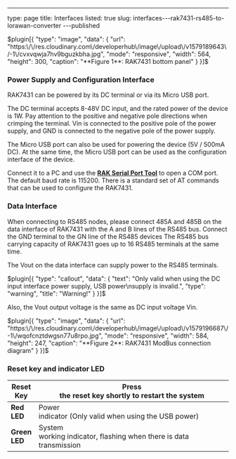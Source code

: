 ---
type: page
title: Interfaces
listed: true
slug: interfaces---rak7431-rs485-to-lorawan-converter
---published

$plugin[{
    "type": "image",
    "data": {
        "url": "https:\/\/res.cloudinary.com\/developerhub\/image\/upload\/v1579189643\/-1\/cvxvqwja7hv9bguzkbha.jpg",
        "mode": "responsive",
        "width": 564,
        "height": 300,
        "caption": "**Figure 1**: RAK7431 bottom panel"
    }
}]$

### Power Supply and Configuration Interface

RAK7431 can be powered by its DC terminal or via its Micro USB port.

The
DC terminal accepts 8-48V DC input, and the rated power of the device is 1W. Pay attention to the positive and negative pole directions when crimping the terminal. Vin
is connected to the positive pole of the power supply, and GND is connected to
the negative pole of the power supply.

The Micro USB port can also be used for powering the device (5V / 500mA DC). At
the same time, the Micro USB port can be used as the configuration interface of
the device.

Connect
it to a PC and use the [**RAK
Serial Port Tool**](https://downloads.rakwireless.com/en/LoRa/Tools/RAK_SERIAL_PORT_TOOL_V1.2.1.zip) to
open a COM port. The default baud rate is 115200. There is a standard set of AT
commands that can be used to configure the RAK7431.

### Data Interface

When connecting to RS485 nodes, please connect 485A and 485B on the data interface of RAK7431 with the A and B lines of the RS485 bus. Connect the GND terminal to the GN line of the RS485 devices The RS485 bus carrying capacity of RAK7431 goes up to 16 RS485 terminals at the same time.

The Vout on the data interface can supply power to the RS485 terminals.

$plugin[{
    "type": "callout",
    "data": {
        "text": "Only valid when using the DC input interface power supply, USB power\nsupply is invalid.",
        "type": "warning",
        "title": "Warning!"
    }
}]$

Also, the Vout output voltage is the same as DC input voltage Vin.

$plugin[{
    "type": "image",
    "data": {
        "url": "https:\/\/res.cloudinary.com\/developerhub\/image\/upload\/v1579196687\/-1\/wqofcnztdwgsn77u8rpo.jpg",
        "mode": "responsive",
        "width": 584,
        "height": 247,
        "caption": "**Figure 2**: RAK7431 ModBus connection diagram"
    }
}]$

### Reset key and indicator LED

| **Reset<br>Key** | Press<br>the reset key shortly to restart the system | 
| ---- | ---- | 
| **Red<br>LED** | Power<br>indicator (Only valid when using the USB power) | 
| **Green<br>LED** | System<br>working indicator, flashing when there is data transmission | 


